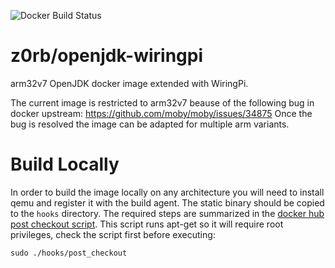 ![Docker Build Status](https://img.shields.io/docker/build/z0rb/openjdk-wiringpi.svg?style=for-the-badge)

# z0rb/openjdk-wiringpi
arm32v7 OpenJDK docker image extended with WiringPi.

The current image is restricted to arm32v7 beause of the following bug in docker upstream: https://github.com/moby/moby/issues/34875
Once the bug is resolved the image can be adapted for multiple arm variants.

# Build Locally

In order to build the image locally on any architecture you will need to install qemu and register it with the build agent. The static binary should be copied to the `hooks` directory.
The required steps are summarized in the [docker hub post checkout script](hooks/post_checkout). This script runs apt-get so it will require root privileges, check the script first before executing:

`sudo ./hooks/post_checkout`
